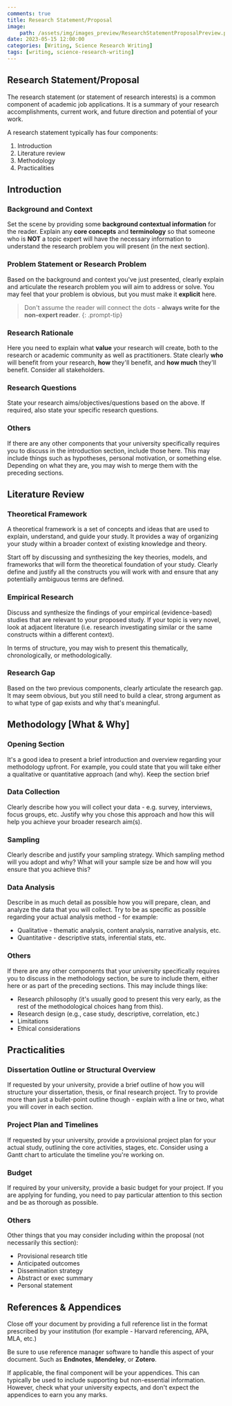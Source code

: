 ```yaml
---
comments: true
title: Research Statement/Proposal
image:
    path: /assets/img/images_preview/ResearchStatementProposalPreview.png
date: 2023-05-15 12:00:00
categories: [Writing, Science Research Writing]
tags: [writing, science-research-writing]
---
```

## Research Statement/Proposal

The research statement (or statement of research interests) is a common component of academic job applications. It is a summary of your research accomplishments, current work, and future direction and potential of your work. 

A research statement typically has four components:

1. Introduction
2. Literature review
3. Methodology
4. Practicalities

## Introduction

### Background and Context

Set the scene by providing some **background contextual information** for the reader. Explain any **core concepts** and **terminology** so that someone who is **NOT** a topic expert will have the necessary information to understand the research problem you will present (in the next section).

### Problem Statement or Research Problem

Based on the background and context you've just presented, clearly explain and articulate the research problem you will aim to address or solve. You may feel that your problem is obvious, but you must make it **explicit** here. 

> Don't assume the reader will connect the dots - **always write for the non-expert reader**.
{: .prompt-tip}

### Research Rationale

Here you need to explain what **value** your research will create, both to the research or academic community as well as practitioners. State clearly **who** will benefit from your research, **how** they'll benefit, and **how much** they'll benefit. Consider all stakeholders.

### Research Questions

State your research aims/objectives/questions based on the above. If required, also state your specific research questions.

### Others

If there are any other components that your university specifically requires you to discuss in the introduction section, include those here. This may include things such as hypotheses, personal motivation, or something else. Depending on what they are, you may wish to merge them with the preceding sections.

## Literature Review

### Theoretical Framework

A theoretical framework is a set of concepts and ideas that are used to explain, understand, and guide your study. It provides a way of organizing your study within a broader context of existing knowledge and theory.

Start off by discussing and synthesizing the key theories, models, and frameworks that will form the theoretical foundation of your study. Clearly define and justify all the constructs you will work with and ensure that any potentially ambiguous terms are defined.

### Empirical Research

Discuss and synthesize the findings of your empirical (evidence-based) studies that are relevant to your proposed study. If your topic is very novel, look at adjacent literature (i.e. research investigating similar or the same constructs within a different context).

In terms of structure, you may wish to present this thematically, chronologically, or methodologically.

### Research Gap

Based on the two previous components, clearly articulate the research gap. It may seem obvious, but you still need to build a clear, strong argument as to what type of gap exists and why that's meaningful.

## Methodology [What & Why]

### Opening Section

It's a good idea to present a brief introduction and overview regarding your methodology upfront. For example, you could state that you will take either a qualitative or quantitative approach (and why). Keep the section brief

### Data Collection

Clearly describe how you will collect your data - e.g. survey, interviews, focus groups, etc. Justify why you chose this approach and how this will help you achieve your broader research aim(s).

### Sampling

Clearly describe and justify your sampling strategy. Which sampling method will you adopt and why? What will your sample size be and how will you ensure that you achieve this?

### Data Analysis

Describe in as much detail as possible how you will prepare, clean, and analyze the data that you will collect. Try to be as specific as possible regarding your actual analysis method - for example:

- Qualitative - thematic analysis, content analysis, narrative analysis, etc.
- Quantitative - descriptive stats, inferential stats, etc.

### Others

If there are any other components that your university specifically requires you to discuss in the methodology section, be sure to include them, either here or as part of the preceding sections. This may include things like:

- Research philosophy (it's usually good to present this very early, as the rest of the methodological choices hang from this).
- Research design (e.g., case study, descriptive, correlation, etc.)
- Limitations
- Ethical considerations

## Practicalities

### Dissertation Outline or Structural Overview

If requested by your university, provide a brief outline of how you will structure your dissertation, thesis, or final research project. Try to provide more than just a bullet-point outline though - explain with a line or two, what you will cover in each section.

### Project Plan and Timelines

If requested by your university, provide a provisional project plan for your actual study, outlining the core activities, stages, etc. Consider using a Gantt chart to articulate the timeline you're working on.

### Budget

If required by your university, provide a basic budget for your project. If you are applying for funding, you need to pay particular attention to this section and be as thorough as possible.

### Others

Other things that you may consider including within the proposal (not necessarily this section):

- Provisional research title
- Anticipated outcomes
- Dissemination strategy
- Abstract or exec summary
- Personal statement

## References & Appendices

Close off your document by providing a full reference list in the format prescribed by your institution (for example - Harvard referencing, APA, MLA, etc.)

Be sure to use reference manager software to handle this aspect of your document. Such as **Endnotes**, **Mendeley**, or **Zotero**.

If applicable, the final component will be your appendices. This can typically be used to include supporting but non-essential information. However, check what your university expects, and don't expect the appendices to earn you any marks.

